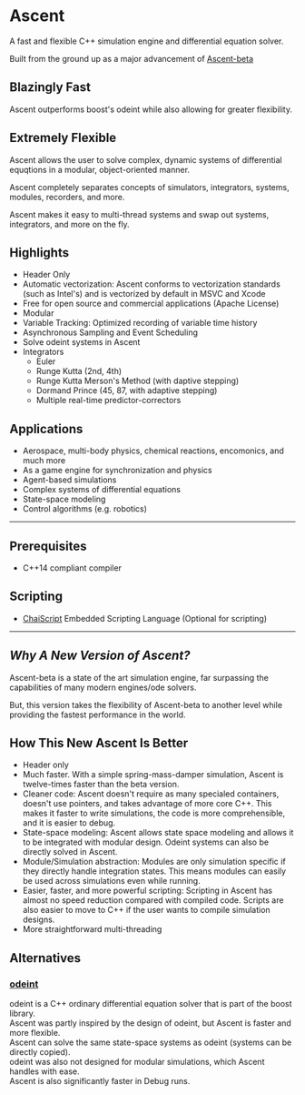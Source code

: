 # Ascent

A fast and flexible C++ simulation engine and differential equation solver.

Built from the ground up as a major advancement of [Ascent-beta](https://github.com/AnyarInc/ascent-beta)

## Blazingly Fast

Ascent outperforms boost's odeint while also allowing for greater flexibility.

## Extremely Flexible

Ascent allows the user to solve complex, dynamic systems of differential equqtions in a modular, object-oriented manner.

Ascent completely separates concepts of simulators, integrators, systems, modules, recorders, and more.

Ascent makes it easy to multi-thread systems and swap out systems, integrators, and more on the fly.

## Highlights
- Header Only
- Automatic vectorization: Ascent conforms to vectorization standards (such as Intel's) and is vectorized by default in MSVC and Xcode
- Free for open source and commercial applications (Apache License)
- Modular
- Variable Tracking: Optimized recording of variable time history
- Asynchronous Sampling and Event Scheduling
- Solve odeint systems in Ascent
- Integrators
	- Euler
	- Runge Kutta (2nd, 4th)
	- Runge Kutta Merson's Method (with daptive stepping)
    - Dormand Prince (45, 87, with adaptive stepping)
    - Multiple real-time predictor-correctors
    
## Applications
- Aerospace, multi-body physics, chemical reactions, encomonics, and much more
- As a game engine for synchronization and physics
- Agent-based simulations
- Complex systems of differential equations
- State-space modeling
- Control algorithms (e.g. robotics)

***
## Prerequisites
- C++14 compliant compiler

## Scripting
- [ChaiScript](http://chaiscript.com/) Embedded Scripting Language (Optional for scripting)

***
## *Why A New Version of Ascent?*
Ascent-beta is a state of the art simulation engine, far surpassing the capabilities of many modern engines/ode solvers.

But, this version takes the flexibility of Ascent-beta to another level while providing the fastest performance in the world.

## How This New Ascent Is Better
- Header only
- Much faster. With a simple spring-mass-damper simulation, Ascent is twelve-times faster than the beta version.
- Cleaner code: Ascent doesn't require as many specialed containers, doesn't use pointers, and takes advantage of more core C++. This makes it faster to write simulations, the code is more comprehensible, and it is easier to debug.
- State-space modeling: Ascent allows state space modeling and allows it to be integrated with modular design. Odeint systems can also be directly solved in Ascent.
- Module/Simulation abstraction: Modules are only simulation specific if they directly handle integration states. This means modules can easily be used across simulations even while running.
- Easier, faster, and more powerful scripting: Scripting in Ascent has almost no speed reduction compared with compiled code. Scripts are also easier to move to C++ if the user wants to compile simulation designs.
- More straightforward multi-threading


## Alternatives
### [odeint](https://github.com/boostorg/odeint)
odeint is a C++ ordinary differential equation solver that is part of the boost library.  
Ascent was partly inspired by the design of odeint, but Ascent is faster and more flexible.  
Ascent can solve the same state-space systems as odeint (systems can be directly copied).  
odeint was also not designed for modular simulations, which Ascent handles with ease.  
Ascent is also significantly faster in Debug runs.
